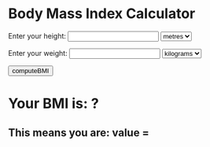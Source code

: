 <html>

<head>
  <title>BMI Calculator</title>
  <script type="text/javascript">
    function computeBMI() {
      //Obtain user inputs
      var height = Number(document.getElementById("height").value);
      var heightunits = document.getElementById("heightunits").value;
      var weight = Number(document.getElementById("weight").value);
      var weightunits = document.getElementById("weightunits").value;
      //Convert all units to metric
      if (heightunits == "inches") height /= 39.3700787;
      if (weightunits == "lb") weight /= 2.20462;
      //Perform calculation
      var BMI = weight / Math.pow(height, 2);
      //Display result of calculation
      document.getElementById("output").innerHTML = Math.round(BMI * 100) / 100;
      if (BMI < 18.5) document.getElementById("comment").innerHTML = "Underweight";
      if (BMI >= 18.5 && BMI <= 25) document.getElementById("comment").innerHTML = "Normal";
      if (BMI >= 25 && BMI <= 30) document.getElementById("comment").innerHTML = "Obese";
      if (BMI > 30) document.getElementById("comment").innerHTML = "Overweight";
    }
    }
  </script>
</head>

<body>
  <h1>Body Mass Index Calculator</h1>
  <p>Enter your height:
    <input type="text" id="height" />
    <select type="multiple" id="heightunits">
                <option value="metres" selected="selected">metres</option>
                <option value="inches">inches</option>
            </select>
  </p>
  <p>Enter your weight:
    <input type="text" id="weight" />
    <select type="multiple" id="weightunits">
                <option value="kg" selected="selected">kilograms</option>
                <option value="lb">pounds</option>
            </select>
  </p>
  <input type="button" value="computeBMI" onclick="computeBMI()" />
  <h1>Your BMI is: <span id="output">?</span></h1>

  <h2>This means you are: value = <span id='comment'></span> </h2>
</body>

</html>
